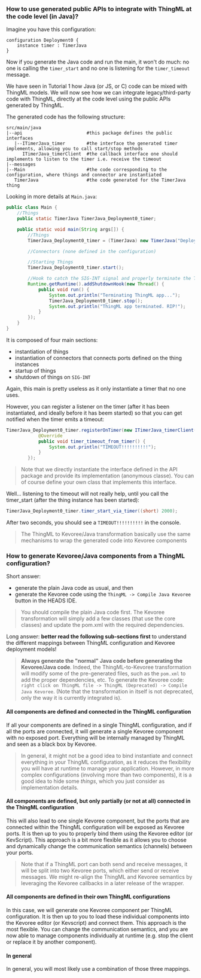 ### How to use generated public APIs to integrate with ThingML at the code level (in Java)?

Imagine you have this configuration:

```
configuration Deployment0 {
    instance timer : TimerJava
}
```

Now if you generate the Java code and run the main, it won't do much: no one is calling the `timer_start` and no one is listening for the `timer_timeout` message.

We have seen in Tutorial 1 how Java (or JS, or C) code can be mixed with ThingML models. We will now see how we can integrate legacy/third-party code with ThingML,
directly at the code level using the public APIs generated by ThingML.

The generated code has the following structure:

```
src/main/java
|--api                        #this package defines the public interfaces
   |--ITimerJava_timer        #the interface the generated timer implements, allowing you to call start/stop methods
      ITimerJava_timerClient  #the callback interface one should implements to listen to the timer i.e. receive the timeout
|--messages
|--Main                       #the code corresponding to the configuration, where things and connector are instantiated
   TimerJava                  #the code generated for the TimerJava thing
```

Looking in more details at `Main.java`:

```java
public class Main {
    //Things
    public static TimerJava TimerJava_Deployment0_timer;

    public static void main(String args[]) {
        //Things
        TimerJava_Deployment0_timer = (TimerJava) new TimerJava("Deployment0_timer: TimerJava", (Thread) null).buildBehavior();

        //Connectors (none defined in the configuration)

        //Starting Things
        TimerJava_Deployment0_timer.start();

        //Hook to catch the SIG-INT signal and properly terminate the ThingML App
        Runtime.getRuntime().addShutdownHook(new Thread() {
            public void run() {
                System.out.println("Terminating ThingML app...");
                TimerJava_Deployment0_timer.stop();
                System.out.println("ThingML app terminated. RIP!");
            }
        });
    }
}
```

It is composed of four main sections:

- instantiation of things
- instantiation of connectors that connects ports defined on the thing instances
- startup of things
- shutdown of things on `SIG-INT`

Again, this main is pretty useless as it only instantiate a timer that no one uses.

However, you can register a listener on the timer (after it has been instantiated, and ideally before it has beem started)
so that you can get notified when the timer emits a timeout:

```java
TimerJava_Deployment0_timer.registerOnTimer(new ITimerJava_timerClient() {
            @Override
            public void timer_timeout_from_timer() {
                System.out.println("TIMEOUT!!!!!!!!!!");
            }
        });
```

> Note that we directly instantiate the interface defined in the API package and provide its implementation (anonymous classe).
You can of course define your own class that implements this interface.

Well... listening to the timeout will not really help, until you call the timer_start (after the thing instance has been started):

```java
TimerJava_Deployment0_timer.timer_start_via_timer((short) 2000);
```

After two seconds, you should see a `TIMEOUT!!!!!!!!!!` in the console.


> The ThingML to Kevoree/Java transformation basically use the same mechanisms to wrap the generated code into
Kevoree components


### How to generate Kevoree/Java components from a ThingML configuration?

Short answer:
- generate the plain Java code as usual, and then
- generate the Kevoree code using the `ThingML -> Compile Java Kevoree` button in the HEADS IDE.

> You should compile the plain Java code first. The Kevoree transformation will simply add a few classes (that use the
core classes) and update the pom.xml with the required dependencies.

Long answer: **better read the following sub-sections first** to understand the different mappings between ThingML
configuration and Kevoree deployment models!

> **Always generate the "normal" Java code before generating the Kevoree/Java code**. Indeed, the ThingML-to-Kevoree transformation will modify some of the pre-generated files, such as the `pom.xml` to add the proper dependencies, etc. To generate the Kevoree code: `right click on ThingML file -> ThingML (Deprecated) -> Compile Java Kevoree`. (Note that the transformation in itself is not deprecated, only the way it is currently integrated is).

#### All components are defined and connected in the ThingML configuration

If all your components are defined in a single ThingML configuration, and if all the ports are connected, it will generate a single Kevoree component with no exposed port. Everything will be internally managed by ThingML and seen as a black box by Kevoree. 

> In general, it might not be a good idea to bind instantiate and connect everything in your ThingML configuration, as it reduces the flexibility you will have at runtime to manage your application. However, in more complex configurations (involving more than two components), it is a good idea to hide some *things*, which you just consider as implementation details.

#### All components are defined, but only partially (or not at all) connected in the ThingML configuration

This will also lead to one single Kevoree component, but the ports that are connected within the ThingML configuration will be exposed as Kevoree ports. It is then up to you to properly bind them using the Kevoree editor (or KevScript). This approach is a bit more flexible as it allows you to choose and dynamically change the communication semantics (channels) between your ports. 

> Note that if a ThingML port can both send and receive messages, it will be split into two Kevoree ports, which either send or receive messages. We might re-align the ThingML and Kevoree semantics by leveraging the Kevoree callbacks in a later release of the wrapper.

#### All components are defined in their own ThingML configurations

In this case, we will generate one Kevoree component per ThingML configuration. It is then up to you to load these individual components into the Kevoree editor (or Kevscript) and connect them. This approach is the most flexible. You can change the communication semantics, and you are now able to manage components individually at runtime (e.g. stop the client or replace it by another component).

#### In general

In general, you will most likely use a combination of those three mappings.
